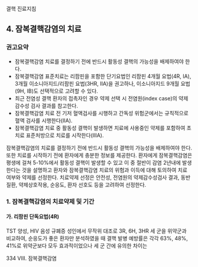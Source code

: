 결핵 진료지침

## 4. 잠복결핵감염의 치료

### 권고요약
- 잠복결핵감염 치료를 결정하기 전에 반드시 활동성 결핵의 가능성을 배제하여야 한다.
- 잠복결핵감염 표준치료는 리팜핀을 포함한 단기요법인 리팜핀 4개월 요법(4R, IA), 3개월 이소니아지드/리팜핀 요법(3HR, IIA)을 권고하나, 이소니아지드 9개월 요법(9H, IB)도 선택적으로 고려할 수 있다.
- 최근 전염성 결핵 환자의 접촉자인 경우 약제 선택 시 전염원(index case)의 약제감수성 검사 결과를 참고한다.
- 잠복결핵감염 치료 전 기저 혈액검사를 시행하고 간독성 위험군에서는 규칙적으로 혈액 검사를 시행한다(IIA).
- 잠복결핵감염 치료 중 활동성 결핵이 발생하면 치료에 사용중인 약제를 포함하여 초치료 표준처방으로 치료를 시작한다(IIIA).

잠복결핵감염의 치료를 결정하기 전에 반드시 활동성 결핵의 가능성을 배제하여야 한다. 또한 치료를 시작하기 전에 환자에게 충분한 정보를 제공한다. 환자에게 잠복결핵감염은 평생에 걸쳐 5-10%에서 활동성 결핵이 발생할 수 있고 이 중 절반이 감염 2년내에 발생한다는 것을 설명하고 환자와 잠복결핵감염 치료의 위험과 이득에 대해 토의하여 치료 여부와 약제를 선정한다. 치료약제 선정은 안전성, 전염원의 약제감수성검사 결과, 동반질환, 약제상호작용, 순응도, 환자 선호도 등을 고려하여 선정한다.

### 1. 잠복결핵감염의 치료약제 및 기간

#### 가. 리팜핀 단독요법(4R)

TST 양성, HIV 음성 규폐증 성인에서 무작위 대조로 3R, 6H, 3HR 세 군을 위약군과 비교하여, 순응도가 좋은 환자만 분석하였을 때 결핵 발병 예방률은 각각 63%, 48%, 41%로 위약군보다 모두 효과적이었으나 세 군 간에 유의한 차이는

<PAGE>334 VIII. 잠복결핵감염
